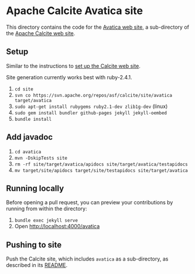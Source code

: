 <!--
{% comment %}
Licensed to the Apache Software Foundation (ASF) under one or more
contributor license agreements.  See the NOTICE file distributed with
this work for additional information regarding copyright ownership.
The ASF licenses this file to you under the Apache License, Version 2.0
(the "License"); you may not use this file except in compliance with
the License.  You may obtain a copy of the License at

http://www.apache.org/licenses/LICENSE-2.0

Unless required by applicable law or agreed to in writing, software
distributed under the License is distributed on an "AS IS" BASIS,
WITHOUT WARRANTIES OR CONDITIONS OF ANY KIND, either express or implied.
See the License for the specific language governing permissions and
limitations under the License.
{% endcomment %}
-->

# Apache Calcite Avatica site

This directory contains the code for the
[Avatica web site](https://calcite.apache.org/avatica),
a sub-directory of the
[Apache Calcite web site](https://calcite.apache.org).

## Setup

Similar to the instructions to
[set up the Calcite web site](../site/README.md).

Site generation currently works best with ruby-2.4.1.

1. `cd site`
2. `svn co https://svn.apache.org/repos/asf/calcite/site/avatica target/avatica`
3. `sudo apt-get install rubygems ruby2.1-dev zlib1g-dev` (linux)
4. `sudo gem install bundler github-pages jekyll jekyll-oembed`
5. `bundle install`

## Add javadoc

1. `cd avatica`
2. `mvn -DskipTests site`
3. `rm -rf site/target/avatica/apidocs site/target/avatica/testapidocs`
4. `mv target/site/apidocs target/site/testapidocs site/target/avatica`

## Running locally

Before opening a pull request, you can preview your contributions by
running from within the directory:

1. `bundle exec jekyll serve`
2. Open [http://localhost:4000/avatica](http://localhost:4000/avatica)

## Pushing to site

Push the Calcite site, which includes `avatica` as a sub-directory,
as described in its
[README](../site/README.md).
